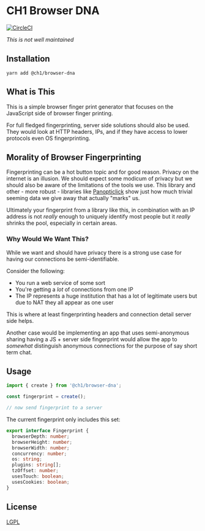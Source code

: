 # CH1 Browser DNA

[![CircleCI](https://circleci.com/gh/bennett000/ch1-browser-dna.svg?style=svg)](https://circleci.com/gh/bennett000/ch1-browser-dna)

_This is not well maintained_

## Installation

`yarn add @ch1/browser-dna`

## What is This

This is a simple browser finger print generator that focuses on the
JavaScript side of browser finger printing.

For full fledged fingerprinting, server side solutions should also be
used. They would look at HTTP headers, IPs, and if they have access to
lower protocols even OS fingerprinting.

## Morality of Browser Fingerprinting

Fingerprinting can be a hot button topic and for good reason. Privacy on
the internet is an illusion. We should expect some modicum of privacy but
we should also be aware of the limitations of the tools we use. This library
and other - more robust - libraries like [Panopticlick](https://github.com/EFForg/panopticlick-python 'Panopticlick EFF')
show just how much trivial seeming data we give away that actually "marks"
us.

Ultimately your fingerprint from a library like this, in combination with an
IP address is not _really_ enough to uniquely identify most people but it
_really_ shrinks the pool, especially in certain areas.

### Why Would We Want This?

While we want and should have privacy there is a strong use case for having
our connections be semi-identifiable.

Consider the following:

- You run a web service of some sort
- You're getting a _lot_ of connections from one IP
- The IP represents a huge institution that has a lot of legitimate users
  but due to NAT they all appear as one user

This is where at least fingerprinting headers and connection detail server
side helps.

Another case would be implementing an app that uses semi-anonymous sharing
having a JS + server side fingerprint would allow the app to _somewhat_
distinguish anonymous connections for the purpose of say short term chat.

## Usage

```ts
import { create } from '@ch1/browser-dna';

const fingerprint = create();

// now send fingerprint to a server
```

The current fingerprint only includes this set:

```ts
export interface Fingerprint {
  browserDepth: number;
  browserHeight: number;
  browserWidth: number;
  concurrency: number;
  os: string;
  plugins: string[];
  tzOffset: number;
  usesTouch: boolean;
  usesCookies: boolean;
}
```

## License

[LGPL](./LICENSE 'Lesser GNU Public License')
